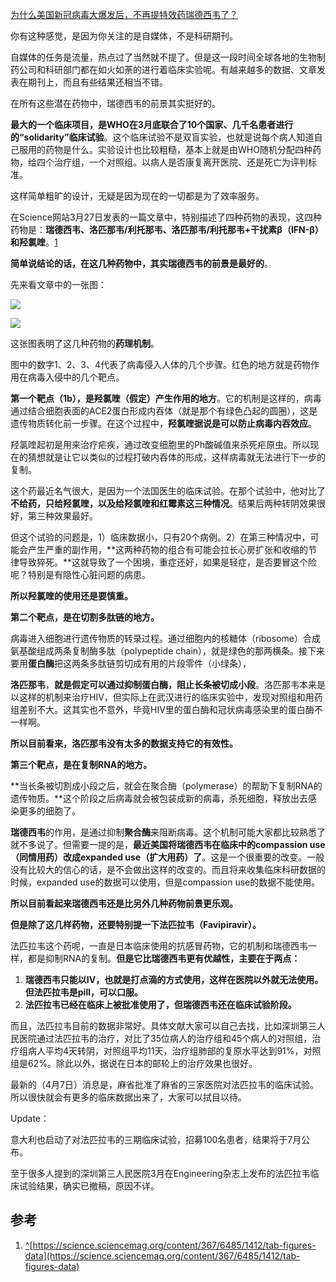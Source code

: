 [为什么美国新冠病毒大爆发后，不再提特效药瑞德西韦了？](https://www.zhihu.com/question/379025314/answer/1136570585)




  

你有这种感觉，是因为你关注的是自媒体，不是科研期刊。

自媒体的任务是流量，热点过了当然就不提了。但是这一段时间全球各地的生物制药公司和科研部门都在如火如荼的进行着临床实验呢。有越来越多的数据、文章发表在期刊上，而且有些结果还相当不错。

在所有这些潜在药物中，瑞德西韦的前景其实挺好的。

**最大的一个临床项目，是WHO在3月底联合了10个国家、几千名患者进行的“solidarity”临床试验**。这个临床试验不是双盲实验，也就是说每个病人知道自己服用的药物是什么。实验设计也比较粗糙，基本上就是由WHO随机分配四种药物，给四个治疗组，一个对照组。以病人是否康复离开医院、还是死亡为评判标准。

这样简单粗旷的设计，无疑是因为现在的一切都是为了效率服务。

在Science网站3月27日发表的一篇文章中，特别描述了四种药物的表现，这四种药物是：**瑞德西韦、洛匹那韦/利托那韦、洛匹那韦/利托那韦+干扰素β（IFN-β）和羟氯喹**。[1](#ref_1)

**简单说结论的话，在这几种药物中，其实瑞德西韦的前景是最好的**。

先来看文章中的一张图：

![](https://pic1.zhimg.com/50/v2-262664de8fe19dc1670914353f7f5fbd_720w.jpg?source=c8b7c179)

![](https://pic1.zhimg.com/80/v2-262664de8fe19dc1670914353f7f5fbd_720w.jpg?source=c8b7c179)

这张图表明了这几种药物的**药理机制**。

图中的数字1、2、3、4代表了病毒侵入人体的几个步骤。红色的地方就是药物作用在病毒入侵中的几个靶点。

**第一个靶点（1b），是羟氯喹（假定）产生作用的地方**。它的机制是这样的，病毒通过结合细胞表面的ACE2蛋白形成内吞体（就是那个有绿色凸起的圆圈），这是遗传物质转化前一步骤。在这个过程中，**羟氯喹据说是可以防止病毒内吞效应**。

羟氯喹起初是用来治疗疟疾，通过改变细胞里的Ph酸碱值来杀死疟原虫。所以现在的猜想就是让它以类似的过程打破内吞体的形成，这样病毒就无法进行下一步的复制。

这个药最近名气很大，是因为一个法国医生的临床试验。在那个试验中，他对比了**不给药，只给羟氯喹，以及给羟氯喹和红霉素这三种情况**。结果后两种转阴效果很好，第三种效果最好。

但这个试验的问题是，1）临床数据小，只有20个病例。2）在第三种情况中，可能会产生严重的副作用，**这两种药物的组合有可能会拉长心房扩张和收缩的节律导致猝死。**这就导致了一个困境，重症还好，如果是轻症，是否要冒这个险呢？特别是有隐性心脏问题的病患。

**所以羟氯喹的使用还是要慎重。**

**第二个靶点，是在切割多肽链的地方。**

病毒进入细胞进行遗传物质的转录过程。通过细胞内的核糖体（ribosome）合成氨基酸组成两条复制酶多肽（polypeptide chain），就是绿色的那两横条。接下来要用**蛋白酶**把这两条多肽链剪切成有用的片段零件（小绿条），

**洛匹那韦**，**就是假定可以通过抑制蛋白酶，阻止长条被切成小段**。洛匹那韦本来是以这样的机制来治疗HIV，但实际上在武汉进行的临床实验中，发现对照组和用药组差别不大。这其实也不意外，毕竟HIV里的蛋白酶和冠状病毒感染里的蛋白酶不一样啊。

**所以目前看来，洛匹那韦没有太多的数据支持它的有效性。**

**第三个靶点，是在复制RNA的地方。**

**当长条被切割成小段之后，就会在聚合酶（polymerase）的帮助下复制RNA的遗传物质。**这个阶段之后病毒就会被包装成新的病毒，杀死细胞，释放出去感染更多的细胞了。

**瑞德西韦**的作用，是通过抑制**聚合酶**来阻断病毒。这个机制可能大家都比较熟悉了就不多说了。但需要一提的是，**最近美国将瑞德西韦在临床中的compassion use （同情用药）改成expanded use（扩大用药）了**。这是一个很重要的改变。一般没有比较大的信心的话，是不会做出这样的改变的。而且将来收集临床科研数据的时候，expanded use的数据可以使用，但是compassion use的数据不能使用。

**所以目前看起来瑞德西韦还是比另外几种药物前景更乐观。**

**但是除了这几样药物，还要特别提一下法匹拉韦（Favipiravir）。**

法匹拉韦这个药呢，一直是日本临床使用的抗感冒药物，它的机制和瑞德西韦一样，都是抑制RNA的复制。**但是它比瑞德西韦更有优越性，主要在于两点：**

1.  **瑞德西韦只能以IV，也就是打点滴的方式使用，这样在医院以外就无法使用。但法匹拉韦是pill，可以口服。**
2.  **法匹拉韦已经在临床上被批准使用了，但瑞德西韦还在临床试验阶段。**

而且，法匹拉韦目前的数据非常好。具体文献大家可以自己去找，比如深圳第三人民医院通过法匹拉韦的治疗，对比了35位病人的治疗组和45个病人的对照组，治疗组病人平均4天转阴，对照组平均11天，治疗组肺部的复原水平达到91%，对照组是62%。除此以外，据说在日本的邮轮上的治疗效果也很好。

最新的（4月7日）消息是，麻省批准了麻省的三家医院对法匹拉韦的临床试验。所以很快就会有更多的临床数据出来了，大家可以拭目以待。

Update：

意大利也启动了对法匹拉韦的三期临床试验，招募100名患者，结果将于7月公布。

至于很多人提到的深圳第三人民医院3月在Engineering杂志上发布的法匹拉韦临床试验结果，确实已撤稿，原因不详。

## 参考

1.  [^](#ref_1_0)[https://science.sciencemag.org/content/367/6485/1412/tab-figures-data](https://science.sciencemag.org/content/367/6485/1412/tab-figures-data)